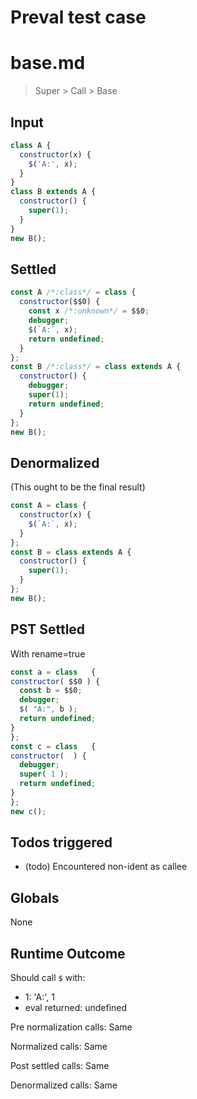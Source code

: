 # Preval test case

# base.md

> Super > Call > Base
>
>

## Input

`````js filename=intro
class A {
  constructor(x) {
    $('A:', x);
  }
}
class B extends A {
  constructor() {
    super(1);
  }
}
new B();
`````


## Settled


`````js filename=intro
const A /*:class*/ = class {
  constructor($$0) {
    const x /*:unknown*/ = $$0;
    debugger;
    $(`A:`, x);
    return undefined;
  }
};
const B /*:class*/ = class extends A {
  constructor() {
    debugger;
    super(1);
    return undefined;
  }
};
new B();
`````


## Denormalized
(This ought to be the final result)

`````js filename=intro
const A = class {
  constructor(x) {
    $(`A:`, x);
  }
};
const B = class extends A {
  constructor() {
    super(1);
  }
};
new B();
`````


## PST Settled
With rename=true

`````js filename=intro
const a = class   {
constructor( $$0 ) {
  const b = $$0;
  debugger;
  $( "A:", b );
  return undefined;
}
};
const c = class   {
constructor(  ) {
  debugger;
  super( 1 );
  return undefined;
}
};
new c();
`````


## Todos triggered


- (todo) Encountered non-ident as callee


## Globals


None


## Runtime Outcome


Should call `$` with:
 - 1: 'A:', 1
 - eval returned: undefined

Pre normalization calls: Same

Normalized calls: Same

Post settled calls: Same

Denormalized calls: Same
